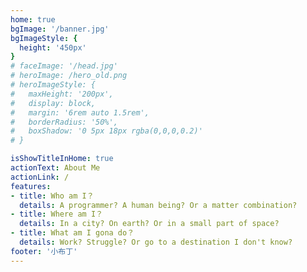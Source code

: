 ```yaml
---
home: true
bgImage: '/banner.jpg'
bgImageStyle: {
  height: '450px'
}
# faceImage: '/head.jpg'
# heroImage: /hero_old.png
# heroImageStyle: {
#   maxHeight: '200px',
#   display: block,
#   margin: '6rem auto 1.5rem',
#   borderRadius: '50%',
#   boxShadow: '0 5px 18px rgba(0,0,0,0.2)'
# }

isShowTitleInHome: true
actionText: About Me
actionLink: /
features:
- title: Who am I？
  details: A programmer? A human being? Or a matter combination?
- title: Where am I？
  details: In a city? On earth? Or in a small part of space?
- title: What am I gona do？
  details: Work? Struggle? Or go to a destination I don't know?
footer: '小布丁'
---
```


